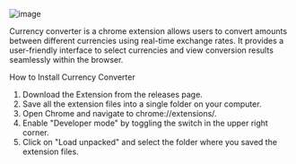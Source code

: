 ![image](https://github.com/user-attachments/assets/7ef2ca80-1810-499d-84e1-3bdd05b54f9e)


Currency converter is a chrome extension allows users to convert amounts between different currencies using real-time exchange rates. It provides a user-friendly interface to select currencies and view conversion results seamlessly within the browser.

How to Install Currency Converter
1) Download the Extension from the releases page.
2) Save all the extension files into a single folder on your computer.
3) Open Chrome and navigate to chrome://extensions/.
4) Enable "Developer mode" by toggling the switch in the upper right corner.
5) Click on "Load unpacked" and select the folder where you saved the extension files.
